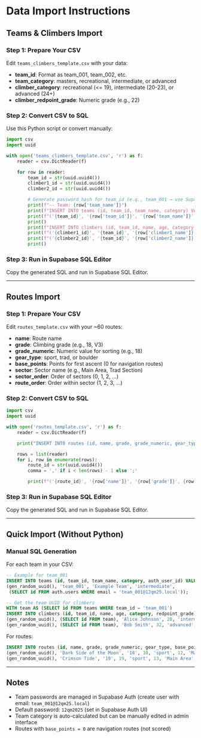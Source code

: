 # Data Import Instructions

## Teams & Climbers Import

### Step 1: Prepare Your CSV
Edit `teams_climbers_template.csv` with your data:
- **team_id**: Format as team_001, team_002, etc.
- **team_category**: masters, recreational, intermediate, or advanced
- **climber_category**: recreational (<= 19), intermediate (20-23), or advanced (24+)
- **climber_redpoint_grade**: Numeric grade (e.g., 22)

### Step 2: Convert CSV to SQL
Use this Python script or convert manually:

```python
import csv
import uuid

with open('teams_climbers_template.csv', 'r') as f:
    reader = csv.DictReader(f)

    for row in reader:
        team_id = str(uuid.uuid4())
        climber1_id = str(uuid.uuid4())
        climber2_id = str(uuid.uuid4())

        # Generate password hash for team_id (e.g., team_001 → use Supabase Auth)
        print(f"-- Team: {row['team_name']}")
        print(f"INSERT INTO teams (id, team_id, team_name, category) VALUES")
        print(f"('{team_id}', '{row['team_id']}', '{row['team_name']}', '{row['team_category']}');")
        print()
        print(f"INSERT INTO climbers (id, team_id, name, age, category, redpoint_grade) VALUES")
        print(f"('{climber1_id}', '{team_id}', '{row['climber1_name']}', {row['climber1_age']}, '{row['climber1_category']}', {row['climber1_redpoint_grade']}),")
        print(f"('{climber2_id}', '{team_id}', '{row['climber2_name']}', {row['climber2_age']}, '{row['climber2_category']}', {row['climber2_redpoint_grade']});")
        print()
```

### Step 3: Run in Supabase SQL Editor
Copy the generated SQL and run in Supabase SQL Editor.

---

## Routes Import

### Step 1: Prepare Your CSV
Edit `routes_template.csv` with your ~60 routes:
- **name**: Route name
- **grade**: Climbing grade (e.g., 18, V3)
- **grade_numeric**: Numeric value for sorting (e.g., 18)
- **gear_type**: sport, trad, or boulder
- **base_points**: Points for first ascent (0 for navigation routes)
- **sector**: Sector name (e.g., Main Area, Trad Section)
- **sector_order**: Order of sectors (0, 1, 2, ...)
- **route_order**: Order within sector (1, 2, 3, ...)

### Step 2: Convert CSV to SQL

```python
import csv
import uuid

with open('routes_template.csv', 'r') as f:
    reader = csv.DictReader(f)

    print("INSERT INTO routes (id, name, grade, grade_numeric, gear_type, base_points, sector, sector_order, route_order) VALUES")

    rows = list(reader)
    for i, row in enumerate(rows):
        route_id = str(uuid.uuid4())
        comma = ',' if i < len(rows) - 1 else ';'

        print(f"('{route_id}', '{row['name']}', '{row['grade']}', {row['grade_numeric']}, '{row['gear_type']}', {row['base_points']}, '{row['sector']}', {row['sector_order']}, {row['route_order']}){comma}")
```

### Step 3: Run in Supabase SQL Editor
Copy the generated SQL and run in Supabase SQL Editor.

---

## Quick Import (Without Python)

### Manual SQL Generation
For each team in your CSV:

```sql
-- Example for team_001
INSERT INTO teams (id, team_id, team_name, category, auth_user_id) VALUES
(gen_random_uuid(), 'team_001', 'Example Team', 'intermediate',
 (SELECT id FROM auth.users WHERE email = 'team_001@12qm25.local'));

-- Get the team UUID for climbers
WITH team AS (SELECT id FROM teams WHERE team_id = 'team_001')
INSERT INTO climbers (id, team_id, name, age, category, redpoint_grade) VALUES
(gen_random_uuid(), (SELECT id FROM team), 'Alice Johnson', 28, 'intermediate', 22),
(gen_random_uuid(), (SELECT id FROM team), 'Bob Smith', 32, 'advanced', 25);
```

For routes:
```sql
INSERT INTO routes (id, name, grade, grade_numeric, gear_type, base_points, sector, sector_order, route_order) VALUES
(gen_random_uuid(), 'Dark Side of the Moon', '18', 18, 'sport', 12, 'Main Area', 0, 1),
(gen_random_uuid(), 'Crimson Tide', '19', 19, 'sport', 13, 'Main Area', 0, 2);
```

---

## Notes

- Team passwords are managed in Supabase Auth (create user with email: `team_001@12qm25.local`)
- Default password: `12qm2025` (set in Supabase Auth UI)
- Team category is auto-calculated but can be manually edited in admin interface
- Routes with `base_points = 0` are navigation routes (not scored)

